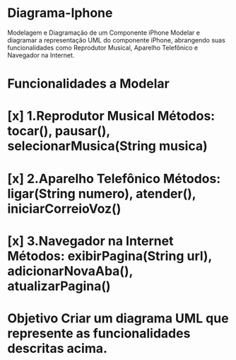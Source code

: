# Diagrama-Iphone

Modelagem e Diagramação de um Componente iPhone Modelar e diagramar a representação UML do componente iPhone, abrangendo suas funcionalidades como Reprodutor Musical, Aparelho Telefônico e Navegador na Internet.

# Funcionalidades a Modelar

# [x] 1.Reprodutor Musical Métodos: tocar(), pausar(), selecionarMusica(String musica) 

# [x] 2.Aparelho Telefônico Métodos: ligar(String numero), atender(), iniciarCorreioVoz() 

# [x] 3.Navegador na Internet Métodos: exibirPagina(String url), adicionarNovaAba(), atualizarPagina() 

# Objetivo Criar um diagrama UML que represente as funcionalidades descritas acima.
